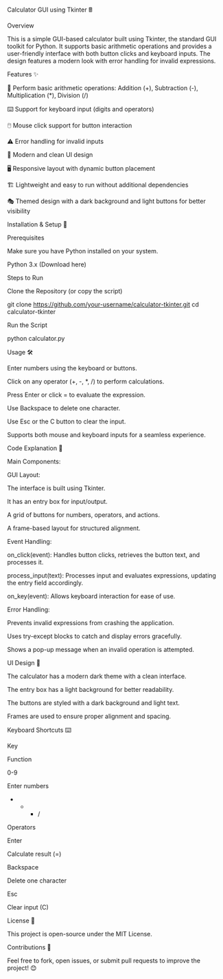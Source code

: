 Calculator GUI using Tkinter 🖩

Overview

This is a simple GUI-based calculator built using Tkinter, the standard GUI toolkit for Python. It supports basic arithmetic operations and provides a user-friendly interface with both button clicks and keyboard inputs. The design features a modern look with error handling for invalid expressions.

Features ✨

🔢 Perform basic arithmetic operations: Addition (+), Subtraction (-), Multiplication (*), Division (/)

⌨️ Support for keyboard input (digits and operators)

🖱️ Mouse click support for button interaction

⚠️ Error handling for invalid inputs

🎨 Modern and clean UI design

🖥️ Responsive layout with dynamic button placement

🏗️ Lightweight and easy to run without additional dependencies

🎭 Themed design with a dark background and light buttons for better visibility

Installation & Setup 🚀

Prerequisites

Make sure you have Python installed on your system.

Python 3.x (Download here)

Steps to Run

Clone the Repository (or copy the script)

git clone https://github.com/your-username/calculator-tkinter.git
cd calculator-tkinter

Run the Script

python calculator.py

Usage 🛠️

Enter numbers using the keyboard or buttons.

Click on any operator (+, -, *, /) to perform calculations.

Press Enter or click = to evaluate the expression.

Use Backspace to delete one character.

Use Esc or the C button to clear the input.

Supports both mouse and keyboard inputs for a seamless experience.

Code Explanation 📝

Main Components:

GUI Layout:

The interface is built using Tkinter.

It has an entry box for input/output.

A grid of buttons for numbers, operators, and actions.

A frame-based layout for structured alignment.

Event Handling:

on_click(event): Handles button clicks, retrieves the button text, and processes it.

process_input(text): Processes input and evaluates expressions, updating the entry field accordingly.

on_key(event): Allows keyboard interaction for ease of use.

Error Handling:

Prevents invalid expressions from crashing the application.

Uses try-except blocks to catch and display errors gracefully.

Shows a pop-up message when an invalid operation is attempted.

UI Design 🎨

The calculator has a modern dark theme with a clean interface.

The entry box has a light background for better readability.

The buttons are styled with a dark background and light text.

Frames are used to ensure proper alignment and spacing.

Keyboard Shortcuts ⌨️

Key

Function

0-9

Enter numbers

+ - * /

Operators

Enter

Calculate result (=)

Backspace

Delete one character

Esc

Clear input (C)

License 📜

This project is open-source under the MIT License.

Contributions 🤝

Feel free to fork, open issues, or submit pull requests to improve the project! 😊
